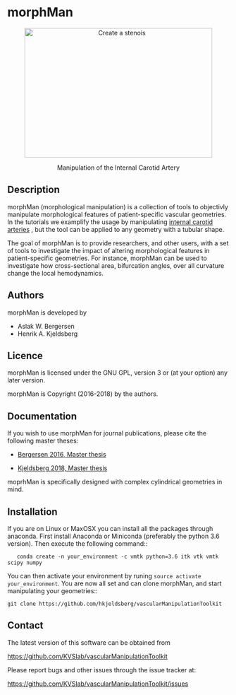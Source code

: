 morphMan
=====

<p align="center">
    <img src="https://raw.githubusercontent.com/KVSlab/vascularManipulationToolkit/master/docs/source/change_stenosis.png?token=AJKg8GZbIiq2gb9V1elUl0hqm3QrCco4ks5bv20iwA%3D%3D" width="426" height="293" alt="Create a stenois"/>
</p>
<p align="center">
    Manipulation of the Internal Carotid Artery
</p>

Description
-----------

morphMan (morphological manipulation) is a collection of tools to objectivly manipulate morphological features
of patient-specific vascular geometries. In the tutorials we examplify the usage
by manipulating [internal carotid arteries](https://en.wikipedia.org/wiki/Internal_carotid_artery)
, but the tool can be applied to any geometry with a tubular shape.

The goal of morphMan is to provide researchers, and other users, with a set of tools to investigate the impact
of altering morphological features in patient-specific geometries. For instance, morphMan can be used to
investigate how cross-sectional area, bifurcation angles, over all curvature change the local hemodynamics.


Authors
-------

morphMan is developed by

  * Aslak W. Bergersen 
  * Henrik A. Kjeldsberg 

Licence
-------

morphMan is licensed under the GNU GPL, version 3 or (at your option) any
later version.

morphMan is Copyright (2016-2018) by the authors.


Documentation
-------------
If you wish to use morphMan for journal publications, please cite the following master theses: 

* [Bergersen 2016, Master thesis](https://www.duo.uio.no/bitstream/handle/10852/50515/master-bergersen.pdf?sequence=5&isAllowed=y)

* [Kjeldsberg 2018, Master thesis](https://www.duo.uio.no/bitstream/handle/10852/63389/henrikkjeldsberg_master.pdf?sequence=1&isAllowed=y)


moprhMan is specifically designed with complex cylindrical geometries in mind. 


Installation
------------

If you are on Linux or MaxOSX you can install all the packages through anaconda.
First install Anaconda or Miniconda (preferably the python 3.6 version).
Then execute the following command::

       conda create -n your_environment -c vmtk python=3.6 itk vtk vmtk scipy numpy

You can then activate your environment by runing ``source activate your_environment``.
You are now all set and can clone morphMan, and start manipulating your geometries::

    git clone https://github.com/hkjeldsberg/vascularManipulationToolkit


Contact
-------

The latest version of this software can be obtained from

  https://github.com/KVSlab/vascularManipulationToolkit

Please report bugs and other issues through the issue tracker at:
  
  https://github.com/KVSlab/vascularManipulationToolkit/issues
